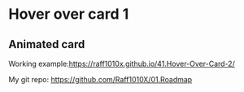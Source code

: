 # Hover over card 1

## Animated card

Working example:https://raff1010x.github.io/41.Hover-Over-Card-2/

My git repo: https://github.com/Raff1010X/01.Roadmap
